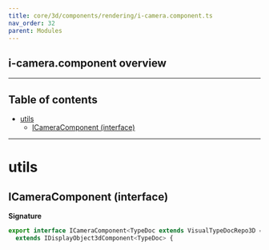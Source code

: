 ```yaml
---
title: core/3d/components/rendering/i-camera.component.ts
nav_order: 32
parent: Modules
---
```


## i-camera.component overview

---

<h2 class="text-delta">Table of contents</h2>

- [utils](#utils)
  - [ICameraComponent (interface)](#icameracomponent-interface)

---

# utils

## ICameraComponent (interface)

**Signature**

```ts
export interface ICameraComponent<TypeDoc extends VisualTypeDocRepo3D = VisualTypeDocRepo3D>
  extends IDisplayObject3dComponent<TypeDoc> {
```
